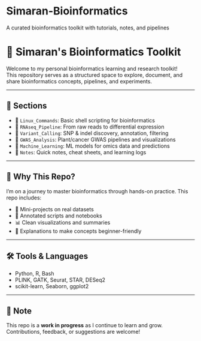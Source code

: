 # Simaran-Bioinformatics
A curated bioinformatics toolkit with tutorials, notes, and pipelines
# 🧬 Simaran's Bioinformatics Toolkit

Welcome to my personal bioinformatics learning and research toolkit!  
This repository serves as a structured space to explore, document, and share bioinformatics concepts, pipelines, and experiments.

---

## 📂 Sections

- 📁 `Linux_Commands`: Basic shell scripting for bioinformatics
- 📁 `RNAseq_Pipeline`: From raw reads to differential expression
- 📁 `Variant_Calling`: SNP & indel discovery, annotation, filtering
- 📁 `GWAS_Analysis`: Plant/cancer GWAS pipelines and visualizations
- 📁 `Machine_Learning`: ML models for omics data and predictions
- 📁 `Notes`: Quick notes, cheat sheets, and learning logs

---

## 🚀 Why This Repo?

I’m on a journey to master bioinformatics through hands-on practice. This repo includes:
- 🧪 Mini-projects on real datasets
- 🔬 Annotated scripts and notebooks
- 📊 Clean visualizations and summaries
- 📘 Explanations to make concepts beginner-friendly

---

## 🛠️ Tools & Languages

- Python, R, Bash
- PLINK, GATK, Seurat, STAR, DESeq2
- scikit-learn, Seaborn, ggplot2

---

## 📌 Note

This repo is a **work in progress** as I continue to learn and grow. Contributions, feedback, or suggestions are welcome!

